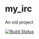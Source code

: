 my_irc
======

An old project 

[![Build Status](https://drone.io/github.com/ValXp/my_irc/status.png)](https://drone.io/github.com/ValXp/my_irc/latest)
